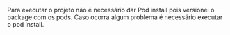 Para executar o projeto não é necessário dar Pod install pois versionei o package com os pods. 
Caso ocorra algum problema é necessário executar o pod install.
